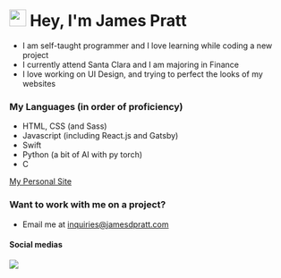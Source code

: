# <img src="https://raw.githubusercontent.com/MartinHeinz/MartinHeinz/master/wave.gif" width="30px"> Hey, I'm James Pratt
* I am self-taught programmer and I love learning while coding a new project
* I currently attend Santa Clara and I am majoring in Finance
* I love working on UI Design, and trying to perfect the looks of my websites

### My Languages (in order of proficiency)
* HTML, CSS (and Sass)
* Javascript (including React.js and Gatsby)
* Swift
* Python (a bit of AI with py torch)
* C

[My Personal Site](http://www.jamesdpratt.com)

### Want to work with me on a project?
 - Email me at inquiries@jamesdpratt.com

#### Social medias
<img src="https://img.shields.io/badge/jamesdprattt%20-%23E4405F.svg?&style=for-the-badge&logo=Instagram&logoColor=white"/>
